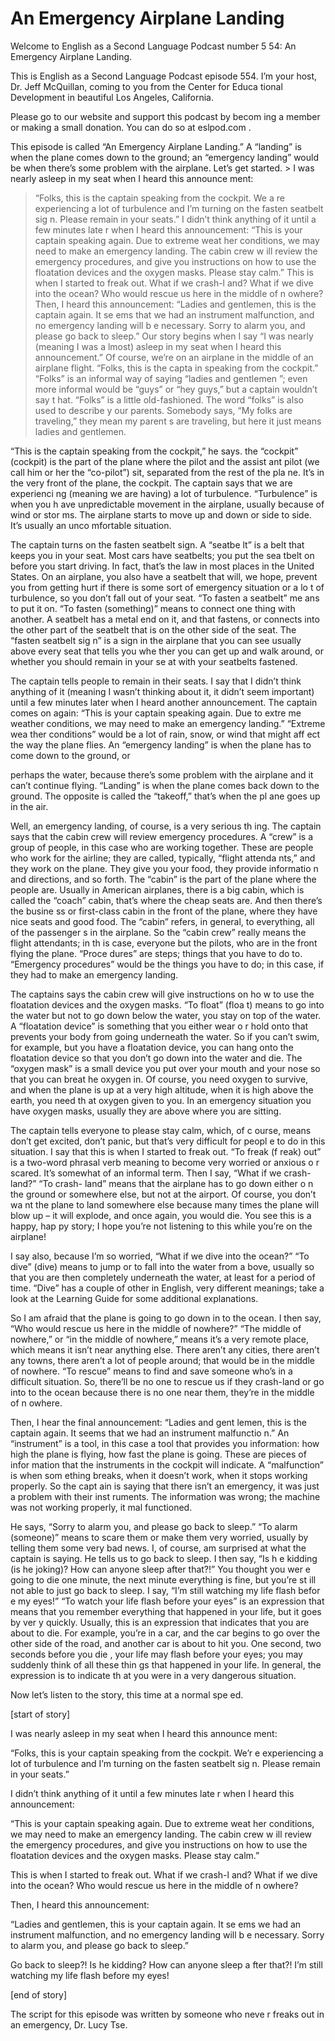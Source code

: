 # An Emergency Airplane Landing

Welcome to English as a Second Language Podcast number 5 54: An Emergency Airplane Landing.

This is English as a Second Language Podcast episode 554.  I’m your host, Dr. Jeff McQuillan, coming to you from the Center for Educa tional Development in beautiful Los Angeles, California.

Please go to our website and support this podcast by becom ing a member or making a small donation.  You can do so at eslpod.com .

This episode is called “An Emergency Airplane Landing.”  A “landing” is when the plane comes down to the ground; an “emergency landing” would be when there’s some problem with the airplane.  Let’s get started. > I was nearly asleep in my seat when I heard this announce ment:
> “Folks, this is the captain speaking from the cockpit.  We a re experiencing a lot of turbulence and I’m turning on the fasten seatbelt sig n.  Please remain in your seats.”
> I didn’t think anything of it until a few minutes late r when I heard this announcement:
> “This is your captain speaking again.  Due to extreme weat her conditions, we may need to make an emergency landing.  The cabin crew w ill review the emergency procedures, and give you instructions on how to use  the floatation devices and the oxygen masks.  Please stay calm.”
> This is when I started to freak out.  What if we crash-l and?  What if we dive into the ocean?  Who would rescue us here in the middle of n owhere?
> Then, I heard this announcement:
> “Ladies and gentlemen, this is the captain again.  It se ems that we had an instrument malfunction, and no emergency landing will b e necessary.  Sorry to alarm you, and please go back to sleep.”
> Our story begins when I say “I was nearly (meaning I was a lmost) asleep in my seat when I heard this announcement.”  Of course, we’re on an airplane in the middle of an airplane flight.  “Folks, this is the capta in speaking from the cockpit.” “Folks” is an informal way of saying “ladies and gentlemen ”; even more informal would be “guys” or “hey guys,” but a captain wouldn’t say t hat.  “Folks” is a little old-fashioned.  The word “folks” is also used to describe y our parents. Somebody says, “My folks are traveling,” they mean my parent s are traveling, but here it just means ladies and gentlemen.

“This is the captain speaking from the cockpit,” he says.  the “cockpit” (cockpit) is the part of the plane where the pilot and the assist ant pilot (we call him or her the “co-pilot”) sit, separated from the rest of the pla ne.  It’s in the very front of the plane, the cockpit.  The captain says that we are experienci ng (meaning we are having) a lot of turbulence.  “Turbulence” is when you h ave unpredictable movement in the airplane, usually because of wind or stor ms.  The airplane starts to move up and down or side to side.  It’s usually an unco mfortable situation.

The captain turns on the fasten seatbelt sign.  A “seatbe lt” is a belt that keeps you in your seat.  Most cars have seatbelts; you put the sea tbelt on before you start driving.  In fact, that’s the law in most places in the United States.  On an airplane, you also have a seatbelt that will, we hope,  prevent you from getting hurt if there is some sort of emergency situation or a lo t of turbulence, so you don’t fall out of your seat.  “To fasten a seatbelt” me ans to put it on.  “To fasten (something)” means to connect one thing with another.  A seatbelt has a metal end on it, and that fastens, or connects into the other  part of the seatbelt that is on the other side of the seat.  The “fasten seatbelt sig n” is a sign in the airplane that you can see usually above every seat that tells you whe ther you can get up and walk around, or whether you should remain in your se at with your seatbelts fastened.

The captain tells people to remain in their seats.  I say that I didn’t think anything of it (meaning I wasn’t thinking about it, it didn’t seem important) until a few minutes later when I heard another announcement.  The  captain comes on again: “This is your captain speaking again.  Due to extre me weather conditions, we may need to make an emergency landing.”  “Extreme wea ther conditions” would be a lot of rain, snow, or wind that might aff ect the way the plane flies.  An “emergency landing” is when the plane has to come down to the ground, or

 perhaps the water, because there’s some problem with the airplane and it can’t continue flying.  “Landing” is when the plane comes back down to the ground. The opposite is called the “takeoff,” that’s when the pl ane goes up in the air.

Well, an emergency landing, of course, is a very serious th ing.  The captain says that the cabin crew will review emergency procedures.  A  “crew” is a group of people, in this case who are working together.  These are people who work for the airline; they are called, typically, “flight attenda nts,” and they work on the plane.  They give you your food, they provide informatio n and directions, and so forth.  The “cabin” is the part of the plane where the people are.  Usually in American airplanes, there is a big cabin, which is called  the “coach” cabin, that’s where the cheap seats are.  And then there’s the busine ss or first-class cabin in the front of the plane, where they have nice seats and good food.  The “cabin” refers, in general, to everything, all of the passenger s in the airplane.  So the “cabin crew” really means the flight attendants; in th is case, everyone but the pilots, who are in the front flying the plane.  “Proce dures” are steps; things that you have to do to.  “Emergency procedures” would be the things you have to do; in this case, if they had to make an emergency landing.

The captains says the cabin crew will give instructions on ho w to use the floatation devices and the oxygen masks.  “To float” (floa t) means to go into the water but not to go down below the water, you stay on top of the water.  A “floatation device” is something that you either wear o r hold onto that prevents your body from going underneath the water.  So if you  can’t swim, for example, but you have a floatation device, you can hang onto the  floatation device so that you don’t go down into the water and die.  The “oxygen  mask” is a small device you put over your mouth and your nose so that you can breat he oxygen in.  Of course, you need oxygen to survive, and when the plane is up  at a very high altitude, when it is high above the earth, you need th at oxygen given to you.  In an emergency situation you have oxygen masks, usually they are above where you are sitting.

The captain tells everyone to please stay calm, which, of c ourse, means don’t get excited, don’t panic, but that’s very difficult for peopl e to do in this situation.  I say that this is when I started to freak out.  “To freak (f reak) out” is a two-word phrasal verb meaning to become very worried or anxious o r scared.  It’s somewhat of an informal term.  Then I say, “What if we  crash-land?”  “To crash- land” means that the airplane has to go down either o n the ground or somewhere else, but not at the airport.  Of course, you don’t wa nt the plane to land somewhere else because many times the plane will blow up  – it will explode, and once again, you would die.  You see this is a happy, hap py story; I hope you’re not listening to this while you’re on the airplane!

 I say also, because I’m so worried, “What if we dive into  the ocean?”  “To dive” (dive) means to jump or to fall into the water from a bove, usually so that you are then completely underneath the water, at least for a period of time.  “Dive” has a couple of other in English, very different meanings; take  a look at the Learning Guide for some additional explanations.

So I am afraid that the plane is going to go down in to the ocean.  I then say, “Who would rescue us here in the middle of nowhere?”  “The middle of nowhere,” or “in the middle of nowhere,” means it’s a very remote  place, which means it isn’t near anything else.  There aren’t any cities, there  aren’t any towns, there aren’t a lot of people around; that would be in the  middle of nowhere.  “To rescue” means to find and save someone who’s in a difficult  situation.  So, there’ll be no one to rescue us if they crash-land or go into to the ocean because there is no one near them, they’re in the middle of n owhere.

Then, I hear the final announcement: “Ladies and gent lemen, this is the captain again.  It seems that we had an instrument malfunctio n.”  An “instrument” is a tool, in this case a tool that provides you information:  how high the plane is flying, how fast the plane is going.  These are pieces of infor mation that the instruments in the cockpit will indicate.  A “malfunction” is when som ething breaks, when it doesn’t work, when it stops working properly.  So the capt ain is saying that there isn’t an emergency, it was just a problem with their inst ruments.  The information was wrong; the machine was not working properly, it mal functioned.

He says, “Sorry to alarm you, and please go back to sleep.”  “To alarm (someone)” means to scare them or make them very worried,  usually by telling them some very bad news.  I, of course, am surprised at what the captain is saying.  He tells us to go back to sleep.  I then say, “Is h e kidding (is he joking)? How can anyone sleep after that?!”  You thought you wer e going to die one minute, the next minute everything is fine, but you’re st ill not able to just go back to sleep.  I say, “I’m still watching my life flash befor e my eyes!”  “To watch your life flash before your eyes” is an expression that means that you remember everything that happened in your life, but it goes by ver y quickly.  Usually, this is an expression that indicates that you are about to die.  For example, you’re in a car, and the car begins to go over the other side of the road, and another car is about to hit you.  One second, two seconds before you die , your life may flash before your eyes; you may suddenly think of all these thin gs that happened in your life.  In general, the expression is to indicate th at you were in a very dangerous situation.

Now let’s listen to the story, this time at a normal spe ed.

 [start of story]

I was nearly asleep in my seat when I heard this announce ment:

“Folks, this is your captain speaking from the cockpit.  We’r e experiencing a lot of turbulence and I’m turning on the fasten seatbelt sig n.  Please remain in your seats.”

I didn’t think anything of it until a few minutes late r when I heard this announcement:

“This is your captain speaking again.  Due to extreme weat her conditions, we may need to make an emergency landing.  The cabin crew w ill review the emergency procedures, and give you instructions on how to use  the floatation devices and the oxygen masks.  Please stay calm.”

This is when I started to freak out.  What if we crash-l and?  What if we dive into the ocean?  Who would rescue us here in the middle of n owhere?

Then, I heard this announcement:

“Ladies and gentlemen, this is your captain again.  It se ems we had an instrument malfunction, and no emergency landing will b e necessary.  Sorry to alarm you, and please go back to sleep.”

Go back to sleep?!  Is he kidding?  How can anyone sleep a fter that?!  I’m still watching my life flash before my eyes!

[end of story]

The script for this episode was written by someone who neve r freaks out in an emergency, Dr. Lucy Tse.





